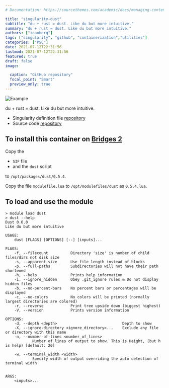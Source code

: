 ```yaml
---
# Documentation: https://sourcethemes.com/academic/docs/managing-content/

title: "singularity-dust"
subtitle: "du + rust = dust. Like du but more intuitive."
summary: "du + rust = dust. Like du but more intuitive."
authors: ["icaoberg"]
tags: ["singularity", "github", "containerization","utilities"]
categories: ["PSC"]
date: 2021-07-12T22:31:56
lastmod: 2021-07-12T22:31:56
featured: true
draft: false
image:

  caption: "GitHub repository"
  focal_point: "Smart"
  preview_only: true
---
```


![Example](https://raw.githubusercontent.com/bootandy/dust/master/media/snap.png)

du + rust = dust. Like du but more intuitive.

* Singularity definition file [repository](https://github.com/pscedu/singularity-dust)
* Source code [repository](https://github.com/bootandy/dust)

## To install this container on [Bridges 2](https://www.psc.edu/resources/bridges-2/)

Copy the

* `SIF` file
* and the `dust` script

to `/opt/packages/dust/0.5.4`.

Copy the file `modulefile.lua` to `/opt/modulefiles/dust` as `0.5.4.lua`.

## To load and use the module

```
> module load dust
> dust --help
Dust 0.6.0
Like du but more intuitive

USAGE:
    dust [FLAGS] [OPTIONS] [--] [inputs]...

FLAGS:
    -f, --filecount          Directory 'size' is number of child files/dirs not disk size
    -s, --apparent-size      Use file length instead of blocks
    -p, --full-paths         Subdirectories will not have their path shortened
    -h, --help               Prints help information
    -i, --ignore_hidden      Obey .git_ignore rules & Do not display hidden files
    -b, --no-percent-bars    No percent bars or percentages will be displayed
    -c, --no-colors          No colors will be printed (normally largest directories are colored)
    -r, --reverse            Print tree upside down (biggest highest)
    -V, --version            Prints version information

OPTIONS:
    -d, --depth <depth>                             Depth to show
    -X, --ignore-directory <ignore_directory>...    Exclude any file or directory with this name
    -n, --number-of-lines <number_of_lines>
            Number of lines of output to show. This is Height, (but h is help) [default: 20]

    -w, --terminal_width <width>
            Specify width of output overriding the auto detection of terminal width


ARGS:
    <inputs>...
```
